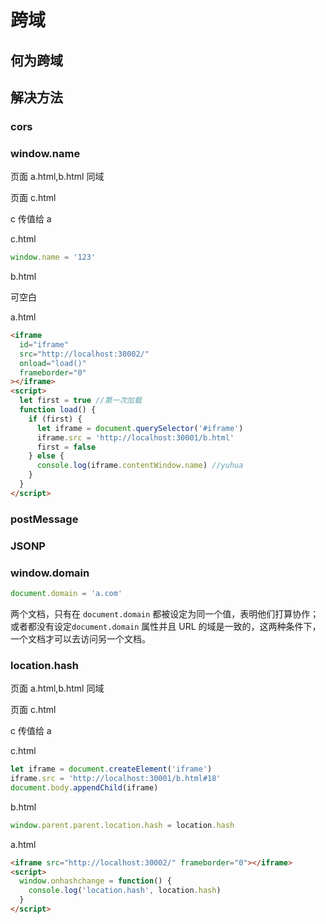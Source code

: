 # 跨域

## 何为跨域

## 解决方法

### cors

### window.name

页面 a.html,b.html 同域

页面 c.html

c 传值给 a

c.html

```js
window.name = '123'
```

b.html

可空白

a.html

```html
<iframe
  id="iframe"
  src="http://localhost:30002/"
  onload="load()"
  frameborder="0"
></iframe>
<script>
  let first = true //第一次加载
  function load() {
    if (first) {
      let iframe = document.querySelector('#iframe')
      iframe.src = 'http://localhost:30001/b.html'
      first = false
    } else {
      console.log(iframe.contentWindow.name) //yuhua
    }
  }
</script>
```

### postMessage

### JSONP

### window.domain

```js
document.domain = 'a.com'
```

两个文档，只有在 `document.domain` 都被设定为同一个值，表明他们打算协作；或者都没有设定`document.domain` 属性并且 URL 的域是一致的，这两种条件下，一个文档才可以去访问另一个文档。

### location.hash

页面 a.html,b.html 同域

页面 c.html

c 传值给 a

c.html

```js
let iframe = document.createElement('iframe')
iframe.src = 'http://localhost:30001/b.html#18'
document.body.appendChild(iframe)
```

b.html

```js
window.parent.parent.location.hash = location.hash
```

a.html

```html
<iframe src="http://localhost:30002/" frameborder="0"></iframe>
<script>
  window.onhashchange = function() {
    console.log('location.hash', location.hash)
  }
</script>
```
